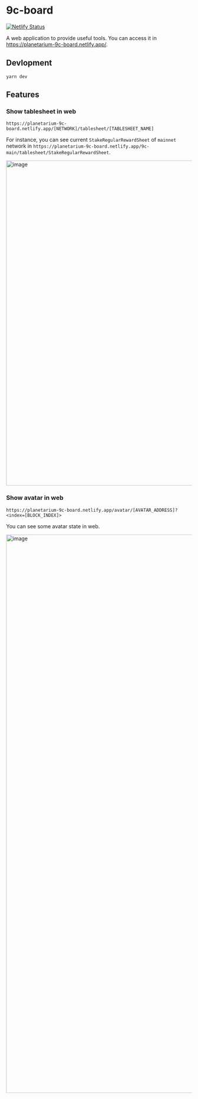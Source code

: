 # 9c-board

[![Netlify Status](https://api.netlify.com/api/v1/badges/a99a7121-aa14-4b2a-b45a-6f874370dc93/deploy-status)](https://app.netlify.com/sites/planetarium-9c-board/deploys)

A web application to provide useful tools. You can access it in https://planetarium-9c-board.netlify.app/.

## Devlopment

```
yarn dev
```

## Features

### Show tablesheet in web

`https://planetarium-9c-board.netlify.app/[NETWORK]/tablesheet/[TABLESHEET_NAME]`

For instance, you can see current `StakeRegularRewardSheet` of `mainnet` network in `https://planetarium-9c-board.netlify.app/9c-main/tablesheet/StakeRegularRewardSheet`.

<img width="880" alt="image" src="https://user-images.githubusercontent.com/26626194/224272344-622e9d80-a74c-48bf-82b6-62f1e8dde3f1.png">

### Show avatar in web

`https://planetarium-9c-board.netlify.app/avatar/[AVATAR_ADDRESS]?<index=[BLOCK_INDEX]>`

You can see some avatar state in web.

<img width="1512" alt="image" src="https://user-images.githubusercontent.com/26626194/224272557-6c2142c3-52e3-4c7e-8744-5fe1158902b3.png">
